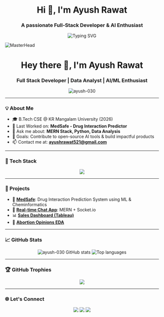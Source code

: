 <h1 align="center">
  Hi 👋, I'm Ayush Rawat
</h1>

<h3 align="center">
  A passionate Full-Stack Developer & AI Enthusiast
</h3>

<p align="center">
  <img src="https://readme-typing-svg.herokuapp.com?font=Fira+Code&size=24&pause=1000&center=true&vCenter=true&width=435&lines=Welcome+to+my+GitHub!;Full+Stack+Developer;AI+%26+ML+Learner;Let's+build+something+awesome+💻" alt="Typing SVG" />
</p>

![MasterHead](https://user-images.githubusercontent.com/74038190/241765440-80728820-e06b-4f96-9c9e-9df46f0cc0a5.gif)
<h1 align="center">Hey there 👋, I'm Ayush Rawat</h1>
<h3 align="center">Full Stack Developer | Data Analyst | AI/ML Enthusiast</h3>

<p align="center">
  <img src="https://komarev.com/ghpvc/?username=ayush-030&label=Profile%20Views&color=brightgreen&style=flat" alt="ayush-030" />
</p>

---

### 💡 About Me

- 🎓 B.Tech CSE @ KR Mangalam University (2026)
- 🔭 Last Worked on: **MedSafe - Drug Interaction Predictor**
- 💬 Ask me about: **MERN Stack, Python, Data Analysis**
- 🎯 Goals: Contribute to open-source AI tools & build impactful products
- 📫 Contact me at: **ayushrawat521@gmail.com**

---

### 🚀 Tech Stack

<p align="center">
  <img src="https://skillicons.dev/icons?i=python,java,cpp,react,nextjs,nodejs,express,mongodb,html,css,js,git,github,postman" />
</p>

---

### 🧠 Projects

- 🔬 [**MedSafe**](https://github.com/ayush-030/MedSafe): Drug Interaction Prediction System using ML & Cheminformatics  
- 💬 [**Real-time Chat App**](https://github.com/ayush-030): MERN + Socket.io  
- 📊 [**Sales Dashboard (Tableau)**](https://public.tableau.com/app/profile/ayush.rawat5326/viz/SalesPerformanceDashboardProject_17445604473210/SalesDashboard)  
- 📁 [**Abortion Opinions EDA**](https://github.com/ayush-030/Abortion-Opinions-EDA)

---

### 📈 GitHub Stats

<p align="center">
  <img src="https://github-readme-stats.vercel.app/api?username=ayush-030&show_icons=true&theme=tokyonight" alt="ayush-030 GitHub stats"/>
  <img src="https://github-readme-stats.vercel.app/api/top-langs/?username=ayush-030&layout=compact&theme=tokyonight" alt="Top languages"/>
</p>

---

### 🏆 GitHub Trophies

<p align="center">
  <img src="https://github-profile-trophy.vercel.app/?username=ayush-030&theme=onedark&title=Commits,Stars,Repositories,PullRequest,Issues" />
</p>

---

### 🌐 Let's Connect

<p align="center">
  <a href="mailto:ayushrawat521@gmail.com"><img src="https://img.shields.io/badge/Gmail-D14836?style=for-the-badge&logo=gmail&logoColor=white"/></a>
  <a href="https://www.linkedin.com/in/ayush-rawat-48422334a/"><img src="https://img.shields.io/badge/LinkedIn-blue?style=for-the-badge&logo=linkedin&logoColor=white"/></a>
  <a href="https://github.com/ayush-030"><img src="https://img.shields.io/badge/GitHub-black?style=for-the-badge&logo=github&logoColor=white"/></a>
</p>
